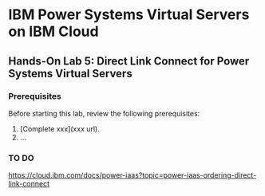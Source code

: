 # IBM Power Systems Virtual Servers on IBM Cloud

## Hands-On Lab 5: Direct Link Connect for Power Systems Virtual Servers

### Prerequisites

Before starting this lab, review the following prerequisites:

1. [Complete xxx](xxx url).
2. ...

### TO DO

https://cloud.ibm.com/docs/power-iaas?topic=power-iaas-ordering-direct-link-connect